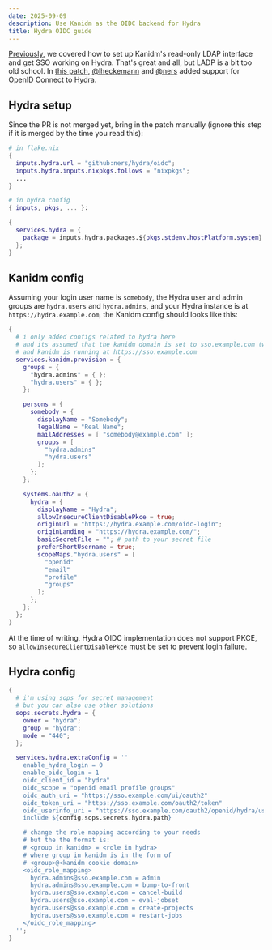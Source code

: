 ```yaml
---
date: 2025-09-09
description: Use Kanidm as the OIDC backend for Hydra
title: Hydra OIDC guide
---
```


[Previously](/kanidm), we covered how to set up Kanidm's read-only LDAP interface and get SSO working on Hydra.
That's great and all, but LADP is a bit too old school. In [this patch](https://github.com/nixos/hydra/pull/1298),
[@lheckemann](https://github.com/lheckemann) and [@ners](https://github.com/ners) added support for OpenID Connect to Hydra.

## Hydra setup

Since the PR is not merged yet, bring in the patch manually (ignore this step if it is merged by the time you read this):

```nix
# in flake.nix
{
  inputs.hydra.url = "github:ners/hydra/oidc";
  inputs.hydra.inputs.nixpkgs.follows = "nixpkgs";
  ...
}

# in hydra config
{ inputs, pkgs, ... }:

{
  services.hydra = {
    package = inputs.hydra.packages.${pkgs.stdenv.hostPlatform.system}.default;
  };
}
```

## Kanidm config

Assuming your login user name is `somebody`,
the Hydra user and admin groups are `hydra.users` and `hydra.admins`,
and your Hydra instance is at `https://hydra.example.com`,
the Kanidm config should looks like this:

```nix
{
  # i only added configs related to hydra here
  # and its assumed that the kanidm domain is set to sso.example.com (where cookie is valid)
  # and kanidm is running at https://sso.example.com
  services.kanidm.provision = {
    groups = {
      "hydra.admins" = { };
      "hydra.users" = { };
    };

    persons = {
      somebody = {
        displayName = "Somebody";
        legalName = "Real Name";
        mailAddresses = [ "somebody@example.com" ];
        groups = [
          "hydra.admins"
          "hydra.users"
        ];
      };
    };

    systems.oauth2 = {
      hydra = {
        displayName = "Hydra";
        allowInsecureClientDisablePkce = true;
        originUrl = "https://hydra.example.com/oidc-login";
        originLanding = "https://hydra.example.com/";
        basicSecretFile = ""; # path to your secret file
        preferShortUsername = true;
        scopeMaps."hydra.users" = [
          "openid"
          "email"
          "profile"
          "groups"
        ];
      };
    };
  };
}
```

At the time of writing, Hydra OIDC implementation does not support PKCE,
so `allowInsecureClientDisablePkce` must be set to prevent login failure.

## Hydra config

```nix
{
  # i'm using sops for secret management
  # but you can also use other solutions
  sops.secrets.hydra = {
    owner = "hydra";
    group = "hydra";
    mode = "440";
  };

  services.hydra.extraConfig = ''
    enable_hydra_login = 0                                                     # disable default hydra login page
    enable_oidc_login = 1                                                      # enable OIDC
    oidc_client_id = "hydra"                                                   # this should match the client id in kanidm config
    oidc_scope = "openid email profile groups"                                 # scopes to request
    oidc_auth_uri = "https://sso.example.com/ui/oauth2"                        # kanidm oauth2 auth endpoint
    oidc_token_uri = "https://sso.example.com/oauth2/token"                    # kanidm oauth2 token endpoint
    oidc_userinfo_uri = "https://sso.example.com/oauth2/openid/hydra/userinfo" # kanidm userinfo endpoint, client id must match
    include ${config.sops.secrets.hydra.path}                                  # should contain `oidc_client_secret = <secret>`

    # change the role mapping according to your needs
    # but the the format is:
    # <group in kanidm> = <role in hydra>
    # where group in kanidm is in the form of
    # <group>@<kanidm cookie domain>
    <oidc_role_mapping>
      hydra.admins@sso.example.com = admin
      hydra.admins@sso.example.com = bump-to-front
      hydra.users@sso.example.com = cancel-build
      hydra.users@sso.example.com = eval-jobset
      hydra.users@sso.example.com = create-projects
      hydra.users@sso.example.com = restart-jobs
    </oidc_role_mapping>
  '';
}
```
